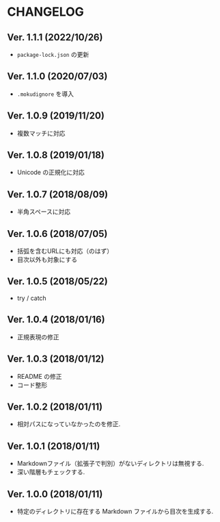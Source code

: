 # CHANGELOG

## Ver. 1.1.1 (2022/10/26)

- `package-lock.json` の更新

## Ver. 1.1.0 (2020/07/03)

- `.mokudignore` を導入

## Ver. 1.0.9 (2019/11/20)

- 複数マッチに対応

## Ver. 1.0.8 (2019/01/18)

- Unicode の正規化に対応

## Ver. 1.0.7 (2018/08/09)

- 半角スペースに対応

## Ver. 1.0.6 (2018/07/05)

- 括弧を含むURLにも対応（のはず）
- 目次以外も対象にする

## Ver. 1.0.5 (2018/05/22)

- try / catch

## Ver. 1.0.4 (2018/01/16)

- 正規表現の修正

## Ver. 1.0.3 (2018/01/12)

- README の修正
- コード整形

## Ver. 1.0.2 (2018/01/11)

- 相対パスになっていなかったのを修正.

## Ver. 1.0.1 (2018/01/11)

- Markdownファイル（拡張子で判別）がないディレクトリは無視する.
- 深い階層もチェックする.

## Ver. 1.0.0 (2018/01/11)

- 特定のディレクトリに存在する Markdown ファイルから目次を生成する.
